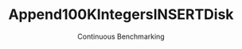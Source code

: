 ---
layout: docu
title: Append100KIntegersINSERTDisk
subtitle: Continuous Benchmarking
selected: Append
expanded: Benchmarking
benchmark: /individual_results/Append100KIntegersINSERTDisk.html
---